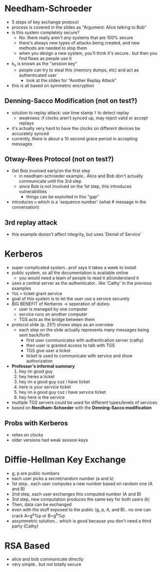 # Needham-Schroeder
* 5 steps of key exchange protocol
* process is covered in the slides as "Argument: Alice talking to Bob"
* is this system completely secure?
  * No. there really aren't _any_ systems that are 100% secure
  * there's always new types of attacks being created, and new methods are needed to stop them
  * when you design a new system, you'll think it's secure.. but then you find flaws as people use it
* k<sub>s</sub> is known as the "session key"
  * people can try to steal this (memory dumps, etc) and act as authenticated user
    * look at the slides for "Another Replay Attack"
* this is all based on symmetric encryption

## Denning-Sacco Modification (not on test?)
* solution to replay attack: use time stamp `T` to detect replay
  * weakness: if clocks aren't synced up, may reject valid or accept replays
* it's actually very hard to have the clocks on different devices be accurately synced
* currently, there is about a 10 second grace period in accepting messages

## Otway-Rees Protocol (not on test?)
* Get Bob involved early/on the first step
  * in needham-schroeder example.. Alice and Bob don't actually communicate until the 3rd step
  * since Bob is not involved on the 1st step, this introduces vulnerabilities
    * things can be exploited in this "gap"
* introduces `n` which is a 'sequence number' (what # message in the conversation)

## 3rd replay attack
* this example doesn't affect integrity, but uses 'Denial of Service'

# Kerberos
* super complicated system.. prof says it takes a week to install
* public system, so all the documentation is available online
  * you would need a team of people to read it all/understand it
* uses a central server as the authenticator.. like 'Cathy' in the previous examples
* `TGS` = ticket grant service
* goal of this system is to let the user use a service securely
* BIG BENEFIT of Kerberos -> seperation of duties:
  * user is managed by one computer
  * service runs on another computer
  * TGS acts as the bridge between them
* protocol slide (p. 25?) shows steps as an overview
  * each step on the slide actually represents many messages being sent back/forth
    * first user communicates with authentication server (cathy)
    * then user is granted access to talk with TGS
    * TGS give user a ticket
    * ticket is used to communicate with service and show authorization
* **Professor's informal summary**
  1. hey im good guy
  2. hey heres a ticket
  3. hey im a good guy cuz i have ticket
  4. here is your service ticket
  5. hey im a good guy cuz i have service ticket
  6. hey here is the service
* multiple TGS servers could be used for different types/levels of services
* based on **Needham-Schoeder** with the **Denning-Sacco modification**

## Probs with Kerberos
* relies on clocks
* older versions had weak session keys

# Diffie-Hellman Key Exchange
* g, p are public numbers
* each user picks a secret/random number (a and b)
* 1st step.. each user computes a new number based on random one (A and B)
* 2nd step, each user exchanges this computed number (A and B)
* 3rd step, new computation produces the same key for both users (k)
* Then, data can be exchanged
* even with the stuff exposed to the public (g, p, A, and B).. no one can crack A=g<sup>a</sup>%p or B=g<sup>b</sup>%p
* assymmetric solution... which is good because you don't need a third party (Cathy)

# RSA Based
* alice and bob communicate directly
* very simple.. but not totally secure